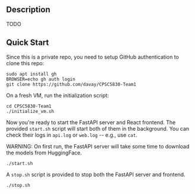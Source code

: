 ## Description 

TODO

## Quick Start

Since this is a private repo, you need to setup GitHub authentication to clone this repo:

```
sudo apt install gh
BROWSER=echo gh auth login
git clone https://github.com/davay/CPSC5830-Team1
```

On a fresh VM, run the initialization script:

```
cd CPSC5830-Team1
./initialize_vm.sh
```

Now you're ready to start the FastAPI server and React frontend.
The provided `start.sh` script will start both of them in the background.
You can check their logs in `api.log` or `web.log` -- e.g., use `cat`.

WARNING: On first run, the FastAPI server will take some time to download the models from HuggingFace. 

```
./start.sh
```

A `stop.sh` script is provided to stop both the FastAPI server and frontend.

```
./stop.sh
```
